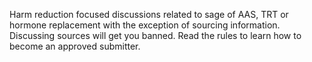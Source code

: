 Harm reduction focused discussions related to sage of AAS, TRT or hormone replacement with the exception of sourcing information.  Discussing sources will get you banned. Read the rules to learn how to become an approved submitter.